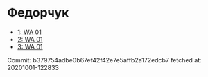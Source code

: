 # Федорчук
- [1: WA 01](1.md)
- [2: WA 01](2.md)
- [3: WA 01](3.md)

Commit: b379754adbe0b67ef42f42e7e5affb2a172edcb7
 fetched at: 20201001-122833
